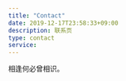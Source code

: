 ```yaml
---
title: "Contact"
date: 2019-12-17T23:58:33+09:00
description: 联系页
type: contact
service: 
---
```


相逢何必曾相识。
